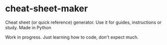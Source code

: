 # cheat-sheet-maker
Cheat sheet (or quick reference) generator. Use it for guides, instructions or study. Made in Python

Work in progress. Just learning how to code, don't expect much.